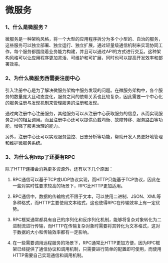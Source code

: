 # 微服务

### 1、什么是微服务？

微服务是一种架构风格，将一个大型的应用程序拆分为多个小型的、自治的服务，这些服务可以独立部署、独立运行、独立扩展，通过轻量级通信机制来实现协同工作，每个服务都围绕着业务能力构建，并且可以通过API的方式进行交互。这种架构风格可以让应用程序更加灵活、可维护和可扩展，同时也可以提高开发效率和部署效率。

### 2、为什么微服务西需要注册中心

引入注册中心是为了解决微服务架构中服务发现的问题。在微服务架构中，各个服务的数量庞大且动态变化，服务之间的依赖关系也比较复杂，因此需要一个中心化的服务注册与发现机制来管理服务的注册和发现。

通过向注册中心注册服务，其他服务可以从注册中心获取服务的信息，从而实现服务之间的相互调用。而且注册中心还可以提供负载均衡、故障转移、服务路由等功能，增强了服务治理的能力。

另外，注册中心还可以实现服务监控、日志分析等功能，帮助开发人员更好地管理和维护微服务系统。

### 3、为什么有http了还要有RPC

除了HTTP连接会消耗更多资源外，还有以下几个原因：

1. RPC通信可以基于TCP或UDP协议实现，而HTTP只能基于TCP协议，因此在一些对实时性要求较高的场景下，RPC比HTTP更加适用。

2. RPC通信中，数据的传输格式不限于文本，可以使用二进制、JSON、XML等多种格式，而HTTP主要使用文本格式，这也使得RPC在传输效率上有一定优势。

3. RPC框架通常都具有自己的序列化和反序列化机制，能够将复杂对象转化为二进制流进行传输，而HTTP在传输复杂对象时需要将其转化为文本格式，这对于数据的大小和传输效率都有一定影响。

4. 在一些需要调用远程服务的场景下，RPC通常比HTTP更加方便，因为RPC框架已经提供了通信协议和调用机制，只需要进行简单的配置即可使用，而使用HTTP需要自己实现通信和调用机制。